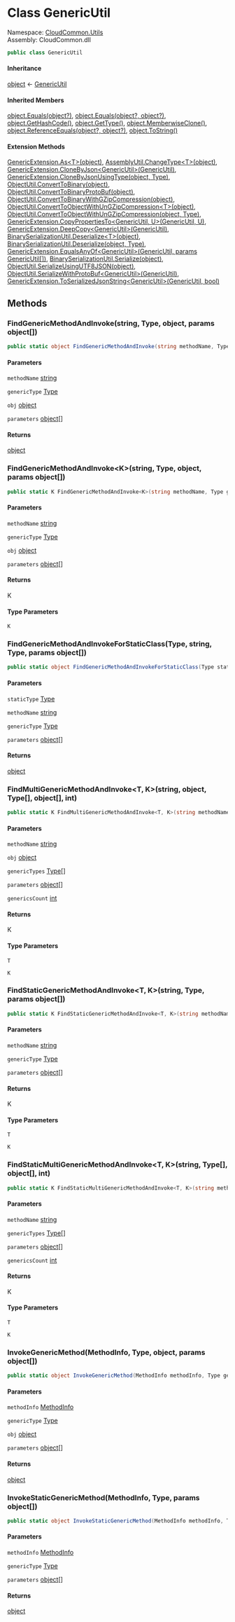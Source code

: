 #  Class GenericUtil

Namespace: [CloudCommon.Utils](CloudCommon.Utils.md)  
Assembly: CloudCommon.dll  

```csharp
public class GenericUtil
```

#### Inheritance

[object](https://learn.microsoft.com/dotnet/api/system.object) ← 
[GenericUtil](CloudCommon.Utils.GenericUtil.md)

#### Inherited Members

[object.Equals\(object?\)](https://learn.microsoft.com/dotnet/api/system.object.equals\#system\-object\-equals\(system\-object\)), 
[object.Equals\(object?, object?\)](https://learn.microsoft.com/dotnet/api/system.object.equals\#system\-object\-equals\(system\-object\-system\-object\)), 
[object.GetHashCode\(\)](https://learn.microsoft.com/dotnet/api/system.object.gethashcode), 
[object.GetType\(\)](https://learn.microsoft.com/dotnet/api/system.object.gettype), 
[object.MemberwiseClone\(\)](https://learn.microsoft.com/dotnet/api/system.object.memberwiseclone), 
[object.ReferenceEquals\(object?, object?\)](https://learn.microsoft.com/dotnet/api/system.object.referenceequals), 
[object.ToString\(\)](https://learn.microsoft.com/dotnet/api/system.object.tostring)

#### Extension Methods

[GenericExtension.As<T\>\(object\)](CloudCommon.Extensions.GenericExtension.md\#CloudCommon\_Extensions\_GenericExtension\_As\_\_1\_System\_Object\_), 
[AssemblyUtil.ChangeType<T\>\(object\)](CloudCommon.Utils.AssemblyUtil.md\#CloudCommon\_Utils\_AssemblyUtil\_ChangeType\_\_1\_System\_Object\_), 
[GenericExtension.CloneByJson<GenericUtil\>\(GenericUtil\)](CloudCommon.Extensions.GenericExtension.md\#CloudCommon\_Extensions\_GenericExtension\_CloneByJson\_\_1\_\_\_0\_), 
[GenericExtension.CloneByJsonUsingType\(object, Type\)](CloudCommon.Extensions.GenericExtension.md\#CloudCommon\_Extensions\_GenericExtension\_CloneByJsonUsingType\_System\_Object\_System\_Type\_), 
[ObjectUtil.ConvertToBinary\(object\)](CloudCommon.Utils.ObjectUtil.md\#CloudCommon\_Utils\_ObjectUtil\_ConvertToBinary\_System\_Object\_), 
[ObjectUtil.ConvertToBinaryProtoBuf\(object\)](CloudCommon.Utils.ObjectUtil.md\#CloudCommon\_Utils\_ObjectUtil\_ConvertToBinaryProtoBuf\_System\_Object\_), 
[ObjectUtil.ConvertToBinaryWithGZipCompression\(object\)](CloudCommon.Utils.ObjectUtil.md\#CloudCommon\_Utils\_ObjectUtil\_ConvertToBinaryWithGZipCompression\_System\_Object\_), 
[ObjectUtil.ConvertToObjectWithUnGZipCompression<T\>\(object\)](CloudCommon.Utils.ObjectUtil.md\#CloudCommon\_Utils\_ObjectUtil\_ConvertToObjectWithUnGZipCompression\_\_1\_System\_Object\_), 
[ObjectUtil.ConvertToObjectWithUnGZipCompression\(object, Type\)](CloudCommon.Utils.ObjectUtil.md\#CloudCommon\_Utils\_ObjectUtil\_ConvertToObjectWithUnGZipCompression\_System\_Object\_System\_Type\_), 
[GenericExtension.CopyPropertiesTo<GenericUtil, U\>\(GenericUtil, U\)](CloudCommon.Extensions.GenericExtension.md\#CloudCommon\_Extensions\_GenericExtension\_CopyPropertiesTo\_\_2\_\_\_0\_\_\_1\_), 
[GenericExtension.DeepCopy<GenericUtil\>\(GenericUtil\)](CloudCommon.Extensions.GenericExtension.md\#CloudCommon\_Extensions\_GenericExtension\_DeepCopy\_\_1\_\_\_0\_), 
[BinarySerializationUtil.Deserialize<T\>\(object\)](CloudCommon.Utils.BinarySerializationUtil.md\#CloudCommon\_Utils\_BinarySerializationUtil\_Deserialize\_\_1\_System\_Object\_), 
[BinarySerializationUtil.Deserialize\(object, Type\)](CloudCommon.Utils.BinarySerializationUtil.md\#CloudCommon\_Utils\_BinarySerializationUtil\_Deserialize\_System\_Object\_System\_Type\_), 
[GenericExtension.EqualsAnyOf<GenericUtil\>\(GenericUtil, params GenericUtil\[\]\)](CloudCommon.Extensions.GenericExtension.md\#CloudCommon\_Extensions\_GenericExtension\_EqualsAnyOf\_\_1\_\_\_0\_\_\_0\_\_\_), 
[BinarySerializationUtil.Serialize\(object\)](CloudCommon.Utils.BinarySerializationUtil.md\#CloudCommon\_Utils\_BinarySerializationUtil\_Serialize\_System\_Object\_), 
[ObjectUtil.SerializeUsingUTF8JSON\(object\)](CloudCommon.Utils.ObjectUtil.md\#CloudCommon\_Utils\_ObjectUtil\_SerializeUsingUTF8JSON\_System\_Object\_), 
[ObjectUtil.SerializeWithProtoBuf<GenericUtil\>\(GenericUtil\)](CloudCommon.Utils.ObjectUtil.md\#CloudCommon\_Utils\_ObjectUtil\_SerializeWithProtoBuf\_\_1\_\_\_0\_), 
[GenericExtension.ToSerializedJsonString<GenericUtil\>\(GenericUtil, bool\)](CloudCommon.Extensions.GenericExtension.md\#CloudCommon\_Extensions\_GenericExtension\_ToSerializedJsonString\_\_1\_\_\_0\_System\_Boolean\_)

## Methods

###  FindGenericMethodAndInvoke\(string, Type, object, params object\[\]\)

```csharp
public static object FindGenericMethodAndInvoke(string methodName, Type genericType, object obj, params object[] parameters)
```

#### Parameters

`methodName` [string](https://learn.microsoft.com/dotnet/api/system.string)

`genericType` [Type](https://learn.microsoft.com/dotnet/api/system.type)

`obj` [object](https://learn.microsoft.com/dotnet/api/system.object)

`parameters` [object](https://learn.microsoft.com/dotnet/api/system.object)\[\]

#### Returns

 [object](https://learn.microsoft.com/dotnet/api/system.object)

###  FindGenericMethodAndInvoke<K\>\(string, Type, object, params object\[\]\)

```csharp
public static K FindGenericMethodAndInvoke<K>(string methodName, Type genericType, object obj, params object[] parameters)
```

#### Parameters

`methodName` [string](https://learn.microsoft.com/dotnet/api/system.string)

`genericType` [Type](https://learn.microsoft.com/dotnet/api/system.type)

`obj` [object](https://learn.microsoft.com/dotnet/api/system.object)

`parameters` [object](https://learn.microsoft.com/dotnet/api/system.object)\[\]

#### Returns

 K

#### Type Parameters

`K` 

###  FindGenericMethodAndInvokeForStaticClass\(Type, string, Type, params object\[\]\)

```csharp
public static object FindGenericMethodAndInvokeForStaticClass(Type staticType, string methodName, Type genericType, params object[] parameters)
```

#### Parameters

`staticType` [Type](https://learn.microsoft.com/dotnet/api/system.type)

`methodName` [string](https://learn.microsoft.com/dotnet/api/system.string)

`genericType` [Type](https://learn.microsoft.com/dotnet/api/system.type)

`parameters` [object](https://learn.microsoft.com/dotnet/api/system.object)\[\]

#### Returns

 [object](https://learn.microsoft.com/dotnet/api/system.object)

###  FindMultiGenericMethodAndInvoke<T, K\>\(string, object, Type\[\], object\[\], int\)

```csharp
public static K FindMultiGenericMethodAndInvoke<T, K>(string methodName, object obj, Type[] genericTypes, object[] parameters, int genericsCount = 2) where T : class
```

#### Parameters

`methodName` [string](https://learn.microsoft.com/dotnet/api/system.string)

`obj` [object](https://learn.microsoft.com/dotnet/api/system.object)

`genericTypes` [Type](https://learn.microsoft.com/dotnet/api/system.type)\[\]

`parameters` [object](https://learn.microsoft.com/dotnet/api/system.object)\[\]

`genericsCount` [int](https://learn.microsoft.com/dotnet/api/system.int32)

#### Returns

 K

#### Type Parameters

`T` 

`K` 

###  FindStaticGenericMethodAndInvoke<T, K\>\(string, Type, params object\[\]\)

```csharp
public static K FindStaticGenericMethodAndInvoke<T, K>(string methodName, Type genericType, params object[] parameters) where T : class
```

#### Parameters

`methodName` [string](https://learn.microsoft.com/dotnet/api/system.string)

`genericType` [Type](https://learn.microsoft.com/dotnet/api/system.type)

`parameters` [object](https://learn.microsoft.com/dotnet/api/system.object)\[\]

#### Returns

 K

#### Type Parameters

`T` 

`K` 

###  FindStaticMultiGenericMethodAndInvoke<T, K\>\(string, Type\[\], object\[\], int\)

```csharp
public static K FindStaticMultiGenericMethodAndInvoke<T, K>(string methodName, Type[] genericTypes, object[] parameters, int genericsCount = 2) where T : class
```

#### Parameters

`methodName` [string](https://learn.microsoft.com/dotnet/api/system.string)

`genericTypes` [Type](https://learn.microsoft.com/dotnet/api/system.type)\[\]

`parameters` [object](https://learn.microsoft.com/dotnet/api/system.object)\[\]

`genericsCount` [int](https://learn.microsoft.com/dotnet/api/system.int32)

#### Returns

 K

#### Type Parameters

`T` 

`K` 

###  InvokeGenericMethod\(MethodInfo, Type, object, params object\[\]\)

```csharp
public static object InvokeGenericMethod(MethodInfo methodInfo, Type genericType, object obj, params object[] parameters)
```

#### Parameters

`methodInfo` [MethodInfo](https://learn.microsoft.com/dotnet/api/system.reflection.methodinfo)

`genericType` [Type](https://learn.microsoft.com/dotnet/api/system.type)

`obj` [object](https://learn.microsoft.com/dotnet/api/system.object)

`parameters` [object](https://learn.microsoft.com/dotnet/api/system.object)\[\]

#### Returns

 [object](https://learn.microsoft.com/dotnet/api/system.object)

###  InvokeStaticGenericMethod\(MethodInfo, Type, params object\[\]\)

```csharp
public static object InvokeStaticGenericMethod(MethodInfo methodInfo, Type genericType, params object[] parameters)
```

#### Parameters

`methodInfo` [MethodInfo](https://learn.microsoft.com/dotnet/api/system.reflection.methodinfo)

`genericType` [Type](https://learn.microsoft.com/dotnet/api/system.type)

`parameters` [object](https://learn.microsoft.com/dotnet/api/system.object)\[\]

#### Returns

 [object](https://learn.microsoft.com/dotnet/api/system.object)

